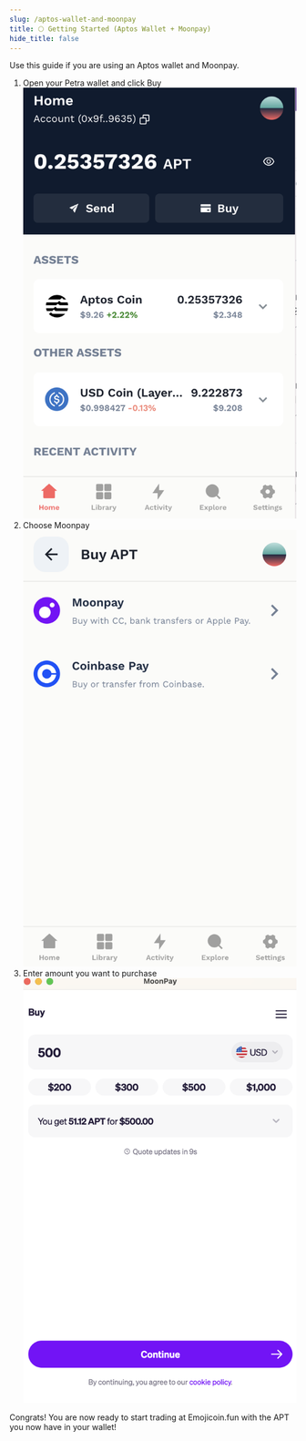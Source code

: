 ```yaml
---
slug: /aptos-wallet-and-moonpay
title: 🌕 Getting Started (Aptos Wallet + Moonpay)
hide_title: false
---
```


Use this guide if you are using an Aptos wallet and Moonpay.

1. Open your Petra wallet and click Buy
   ![apt1](./images/apt1.png "apt1")
1. Choose Moonpay
   ![apt2](./images/apt2.png "apt2")
1. Enter amount you want to purchase
   ![apt3](./images/apt3.png "apt3")

Congrats! You are now ready to start trading at Emojicoin.fun with the APT you
now have in your wallet!
